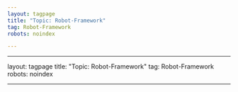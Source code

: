 ```yaml
---
layout: tagpage
title: "Topic: Robot-Framework"
tag: Robot-Framework
robots: noindex

---
```

---
layout: tagpage
title: "Topic: Robot-Framework"
tag: Robot-Framework
robots: noindex

---
